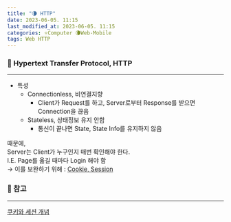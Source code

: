 ```yaml
---
title: "🌘 HTTP"
date: 2023-06-05. 11:15
last_modified_at: 2023-06-05. 11:15
categories: ⭐Computer 🌘Web-Mobile
tags: Web HTTP
---
```


### 💫 Hypertext Transfer Protocol, HTTP

---

- 특성
  - Connectionless, 비연결지향
    - Client가 Request를 하고, Server로부터 Response를 받으면 Connection을 끊음
  - Stateless, 상태정보 유지 안함
    - 통신이 끝나면 State, State Info를 유지하지 않음

때문에,  
Server는 Client가 누구인지 매번 확인해야 한다.  
I.E. Page를 옮길 때마다 Login 해야 함  
→ 이를 보완하기 위해 : [Cookie, Session](https://mascari4615.github.io/posts/Cookie-Session/)  

### 💫 참고

---

[쿠키와 세션 개념](https://interconnection.tistory.com/74)  
